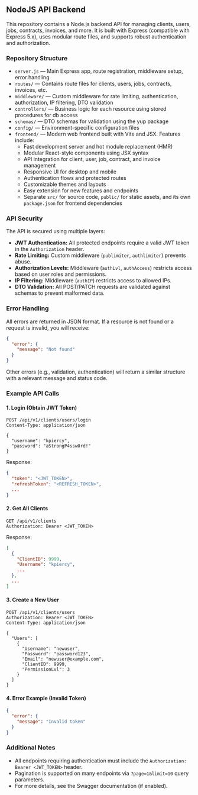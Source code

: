 ## NodeJS API Backend

This repository contains a Node.js backend API for managing clients, users, jobs, contracts, invoices, and more. It is built with Express (compatible with Express 5.x), uses modular route files, and supports robust authentication and authorization.

### Repository Structure

- `server.js` — Main Express app, route registration, middleware setup, error handling
- `routes/` — Contains route files for clients, users, jobs, contracts, invoices, etc.
- `middleware/` — Custom middleware for rate limiting, authentication, authorization, IP filtering, DTO validation
- `controllers/` — Business logic for each resource using stored procedures for db access
- `schemas/` — DTO schemas for validation using the yup package
- `config/` — Environment-specific configuration files
- `frontend/` — Modern web frontend built with Vite and JSX. Features include:
  - Fast development server and hot module replacement (HMR)
  - Modular React-style components using JSX syntax
  - API integration for client, user, job, contract, and invoice management
  - Responsive UI for desktop and mobile
  - Authentication flows and protected routes
  - Customizable themes and layouts
  - Easy extension for new features and endpoints
  - Separate `src/` for source code, `public/` for static assets, and its own `package.json` for frontend dependencies

### API Security

The API is secured using multiple layers:

- **JWT Authentication:** All protected endpoints require a valid JWT token in the `Authorization` header.
- **Rate Limiting:** Custom middleware (`publimiter`, `authlimiter`) prevents abuse.
- **Authorization Levels:** Middleware (`authLvl`, `authAccess`) restricts access based on user roles and permissions.
- **IP Filtering:** Middleware (`authIP`) restricts access to allowed IPs.
- **DTO Validation:** All POST/PATCH requests are validated against schemas to prevent malformed data.

### Error Handling

All errors are returned in JSON format. If a resource is not found or a request is invalid, you will receive:

```json
{
  "error": {
    "message": "Not found"
  }
}
```

Other errors (e.g., validation, authentication) will return a similar structure with a relevant message and status code.

### Example API Calls

#### 1. Login (Obtain JWT Token)

```http
POST /api/v1/clients/users/login
Content-Type: application/json

{
  "username": "kpiercy",
  "password": "aStrongP4ssw0rd!"
}
```

Response:
```json
{
  "token": "<JWT_TOKEN>",
  "refreshToken": "<REFRESH_TOKEN>",
  ...
}
```

#### 2. Get All Clients

```http
GET /api/v1/clients
Authorization: Bearer <JWT_TOKEN>
```

Response:
```json
[
  {
    "ClientID": 9999,
    "Username": "kpiercy",
    ...
  },
  ...
]
```

#### 3. Create a New User

```http
POST /api/v1/clients/users
Authorization: Bearer <JWT_TOKEN>
Content-Type: application/json

{
  "Users": [
    {
      "Username": "newuser",
      "Password": "password123",
      "Email": "newuser@example.com",
      "ClientID": 9999,
      "PermissionLvl": 3
    }
  ]
}
```

#### 4. Error Example (Invalid Token)

```json
{
  "error": {
    "message": "Invalid token"
  }
}
```

### Additional Notes

- All endpoints requiring authentication must include the `Authorization: Bearer <JWT_TOKEN>` header.
- Pagination is supported on many endpoints via `?page=1&limit=10` query parameters.
- For more details, see the Swagger documentation (if enabled).
